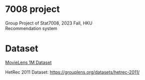# 7008 project
Group Project of Stat7008, 2023 Fall, HKU  
Recommendation system

# Dataset
[MovieLens 1M Dataset](https://grouplens.org/datasets/movielens/1m/)

HetRec 2011 Dataset: https://grouplens.org/datasets/hetrec-2011/
